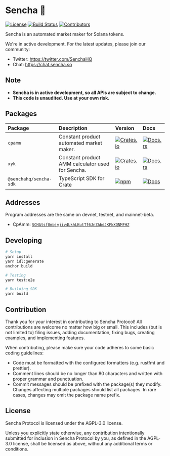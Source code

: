 # Sencha 🍵

[![License](https://img.shields.io/badge/license-AGPL%203.0-blue)](https://github.com/SenchaHQ/sencha/blob/master/LICENSE.md)
[![Build Status](https://img.shields.io/github/workflow/status/SenchaHQ/sencha/E2E/master)](https://github.com/SenchaHQ/sencha/actions/workflows/programs-e2e.yml?query=branch%3Amaster)
[![Contributors](https://img.shields.io/github/contributors/SenchaHQ/sencha)](https://github.com/SenchaHQ/sencha/graphs/contributors)

Sencha is an automated market maker for Solana tokens.

We're in active development. For the latest updates, please join our community:

- Twitter: https://twitter.com/SenchaHQ
- Chat: https://chat.sencha.so

## Note

- **Sencha is in active development, so all APIs are subject to change.**
- **This code is unaudited. Use at your own risk.**

## Packages

| Package                | Description                                      | Version                                                                                                         | Docs                                                                                 |
| :--------------------- | :----------------------------------------------- | :-------------------------------------------------------------------------------------------------------------- | :----------------------------------------------------------------------------------- |
| `cpamm`                | Constant product automated market maker.         | [![Crates.io](https://img.shields.io/crates/v/cpamm)](https://crates.io/crates/cpamm)                           | [![Docs.rs](https://docs.rs/cpamm/badge.svg)](https://docs.rs/cpamm)                 |
| `xyk`                  | Constant product AMM calculator used for Sencha. | [![Crates.io](https://img.shields.io/crates/v/xyk)](https://crates.io/crates/xyk)                               | [![Docs.rs](https://docs.rs/xyk/badge.svg)](https://docs.rs/xyk)                     |
| `@senchahq/sencha-sdk` | TypeScript SDK for Crate                         | [![npm](https://img.shields.io/npm/v/@sencha/sencha-sdk.svg)](https://www.npmjs.com/package/@sencha/sencha-sdk) | [![Docs](https://img.shields.io/badge/docs-typedoc-blue)](https://docs.crate.so/ts/) |

## Addresses

Program addresses are the same on devnet, testnet, and mainnet-beta.

- CpAmm: [`SCHAtsf8mbjyjiv4LkhLKutTf6JnZAbdJKFkXQNMFHZ`](https://explorer.solana.com/address/SCHAtsf8mbjyjiv4LkhLKutTf6JnZAbdJKFkXQNMFHZ)

## Developing

```bash
# Setup
yarn install
yarn idl:generate
anchor build

# Testing
yarn test:e2e

# Building SDK
yarn build
```

## Contribution

Thank you for your interest in contributing to Sencha Protocol! All contributions are welcome no matter how big or small. This includes (but is not limited to) filing issues, adding documentation, fixing bugs, creating examples, and implementing features.

When contributing, please make sure your code adheres to some basic coding guidelines:

- Code must be formatted with the configured formatters (e.g. rustfmt and prettier).
- Comment lines should be no longer than 80 characters and written with proper grammar and punctuation.
- Commit messages should be prefixed with the package(s) they modify. Changes affecting multiple packages should list all packages. In rare cases, changes may omit the package name prefix.

## License

Sencha Protocol is licensed under the AGPL-3.0 license.

Unless you explicitly state otherwise, any contribution intentionally submitted for inclusion in Sencha Protocol by you, as defined in the AGPL-3.0 license, shall be licensed as above, without any additional terms or conditions.
